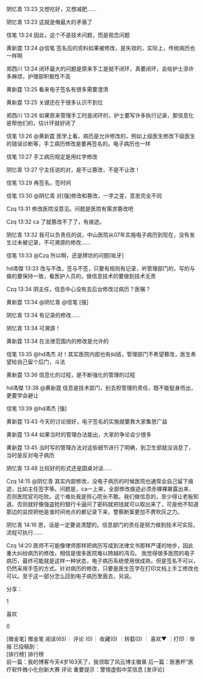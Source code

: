 

阴忆青 13:23
又想吃好，又想减肥……

阴忆青 13:23
这就是俺最大的矛盾了

信笔 13:24
因此，这个不是技术问题，而是观念问题

黄新霆 13:24
@信笔 签名后的资料如果被修改，是失效的，实际上，传统病历也一样啊

郑西川 13:24
闭环最大的问题是原来手工是就不闭环，真要闭环，会给护士添许多麻烦，护理部积极性不高

黄新霆 13:25
看来电子签名有很多需要澄清

黄新霆 13:25
关键还在于很多认识不到位

郑西川 13:26
如果原来管理手工时是闭环的，护士要写许多执行记录，那信息化是帮他们的，估计环就好闭了

信笔 13:26
@黄新霆 医学上看，病历是允许修改的，例如上级医生修改下级医生的错误诊断等，手工病历修改是要再签名的。电子病历也一样

信笔 13:27
手工病历规定是用红字修改

阴忆青 13:27
宁主任说的对，是不让篡改，不是不让改！

信笔 13:29
再签名，签时间

信笔 13:30
@阴忆青 对[强]修改和篡改，一字之差，意思完全不同

Czq 13:31
修改医院没意见。问题是医院有需求篡改吧

Czq 13:32
ca 了就篡改不了了，有痕迹。

阴忆青 13:32
我可以负责任的说，中山医院从07年实施电子病历到现在，没有发生过未被记录，不可溯源的修改……

信笔 13:33
@Czq 所以啊，还是牌坊的问题[呲牙]

hd馮傑 13:33
改与不改，签与不签，只要有规则有记录，听管理部门的，写的与做的要保持一致，看医护人员的，做信息技术的要做到技术无责

Czq 13:34
阴主任，信息中心没有去后台修改过病历？医嘱？

黄新霆 13:34
@阴忆青 @信笔 [强]

阴忆青 13:34
有记录的修改……

阴忆青 13:34
可溯源！

黄新霆 13:34
在法律范围内的修改是允许的

信笔 13:35
@hd馮杰 对！其实医院内部也有纠结，管理部门不希望篡改，医生希望给自己留个后门，斗法

黄新霆 13:36
信息化的过程，是不断强化的管理的过程

hd馮傑 13:38
@黄新霆 信息是技术部门，别去担管理的责任，既不能挺身而出，更要学会避让

信笔 13:39
@hd馮杰 [强]

黄新霆 13:43
今天的讨论很好，电子签名的实施就要靠大家集思广益

黄新霆 13:44
如果当时的管理办法能出，大家的争论会少很多

黄新霆 13:45
当时写的管理办法对这些细节进行了明确，到卫生部就没消息了，当时是反对电子病历

阴忆青 13:48
比较好的形式还是圆桌对话……

Czq 14:15
@阴忆青 其实内部修改，没电子病历的时候医院也通常会自己留下痕迹，比如主任签字等。问题是，ca一上来，全部修改痕迹必须赤裸裸暴露出来，否则医院官司吃败。这个难处我是担心院长不敢。我们做信息的，至少得让老板知道。否则就好像强盗抢的银行卡逼问了密码就把钱就可以取出来了，可是他不知道那边的监控把他是谁时间地点的都记录下来，警察断案更加不费吹灰之力。

阴忆青 14:16
恩，话是一定要说清楚的。信息部门的责任是努力做到技术可实现，流程可执行……

Czq 14:20
医师不可能像律师那样把病历写成到法律文书那样严谨的地步，因此重大纠纷病历的修改，相信是很多医院难以跨越的鸿沟。
我觉得很多医院的电子病历，最终可能就是这样一种状态，电子病历系统使用很成熟，但是签名不可以，仍然采用手签的方式。针对病历的修改，只要是医生签字在打印文档上手工修改也可以。至于这一部分怎么回到电子病历里面去，另说。




分享：

1

喜欢

0

[赠金笔] 赠金笔
阅读(65)┊ 评论 (0)┊	收藏(0) ┊转载(0)	┊ 喜欢▼ ┊打印┊举报
已投稿到： 	
[排行榜] 排行榜	
前一篇：我的博客今天4岁163天了，我领取了风云博主徽章
后一篇：医惠杯”医疗软件微小化创新大赛
评论 重要提示：警惕虚假中奖信息
[发评论]
